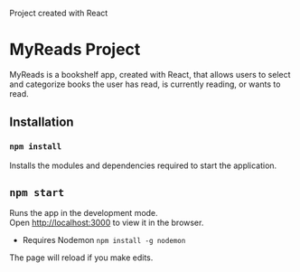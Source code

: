 Project created with React

# MyReads Project

MyReads is a bookshelf app, created with React, that allows users to select and categorize books the user has read, is currently reading, or wants to read. 

## Installation

### `npm install`
Installs the modules and dependencies required to start the application.

## `npm start`
Runs the app in the development mode.<br>
Open [http://localhost:3000](http://localhost:3000) to view it in the browser.
* Requires Nodemon
  `npm install -g nodemon`

The page will reload if you make edits.<br>

